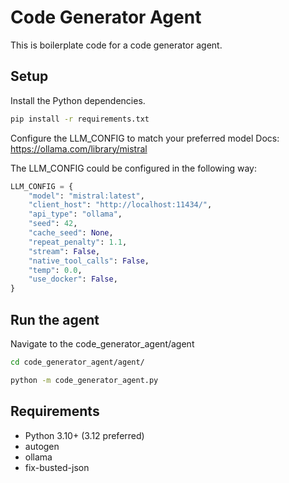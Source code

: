 # Code Generator Agent

This is boilerplate code for a code generator agent.

## Setup

Install the Python dependencies.

```bash
pip install -r requirements.txt
```

Configure the LLM_CONFIG to match your preferred model 
Docs: https://ollama.com/library/mistral  

The LLM_CONFIG could be configured in the following way:
```python
LLM_CONFIG = {
    "model": "mistral:latest",
    "client_host": "http://localhost:11434/",
    "api_type": "ollama",
    "seed": 42,
    "cache_seed": None,
    "repeat_penalty": 1.1,
    "stream": False,
    "native_tool_calls": False,
    "temp": 0.0,
    "use_docker": False,
}
```

## Run the agent

Navigate to the code_generator_agent/agent
```bash
cd code_generator_agent/agent/
```

```bash
python -m code_generator_agent.py
```

## Requirements

- Python 3.10+ (3.12 preferred)
- autogen
- ollama
- fix-busted-json




